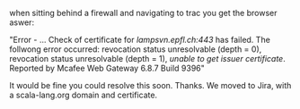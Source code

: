 when sitting behind a firewall and navigating to trac you get the browser aswer:

"Error - ... Check of certificate for *lampsvn.epfl.ch:443* has failed. The follwong error occurred: revocation status unresolvable (depth = 0), revocation status unresolvable (depth = 1), *unable to get issuer certificate*. Reported by Mcafee Web Gateway 6.8.7 Build 9396"

It would be fine you could resolve this soon. Thanks.
We moved to Jira, with a scala-lang.org domain and certificate.
